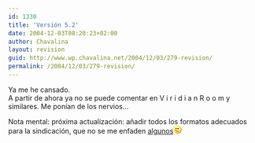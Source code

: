 ```yaml
---
id: 1330
title: 'Versión 5.2'
date: 2004-12-03T08:20:23+02:00
author: Chavalina
layout: revision
guid: http://www.wp.chavalina.net/2004/12/03/279-revision/
permalink: /2004/12/03/279-revision/
---
```

Ya me he cansado.  
A partir de ahora ya no se puede comentar en V i r i d i a n R o o m y similares. Me pon&iacute;an de los nervios…

Nota mental: próxima actualización: a&ntilde;adir todos los formatos adecuados para la sindicación, que no se me enfaden <a href="http://www.minid.net/archivos/categorias/opiniones/50_cosas_que_me_molestan_de_los_blogs_en_general.php" target="_blank">algunos</a>![emo](/imagenes/emoticonos/guino.gif)